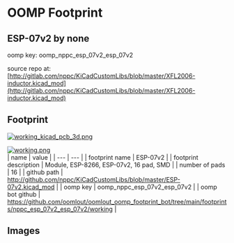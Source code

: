 # OOMP Footprint  
## ESP-07v2  by none  
  
oomp key: oomp_nppc_esp_07v2_esp_07v2  
  
source repo at: [http://gitlab.com/nppc/KiCadCustomLibs/blob/master/XFL2006-inductor.kicad_mod](http://gitlab.com/nppc/KiCadCustomLibs/blob/master/XFL2006-inductor.kicad_mod)  
## Footprint  
  
[![working_kicad_pcb_3d.png](working_kicad_pcb_3d_600.png)](working_kicad_pcb_3d.png)  
  
[![working.png](working_600.png)](working.png)  
| name | value | 
| --- | --- | 
| footprint name | ESP-07v2 | 
| footprint description | Module, ESP-8266, ESP-07v2, 16 pad, SMD | 
| number of pads | 16 | 
| github path | http://github.com/nppc/KiCadCustomLibs/blob/master/ESP-07v2.kicad_mod | 
| oomp key | oomp_nppc_esp_07v2_esp_07v2 | 
| oomp bot github | https://github.com/oomlout/oomlout_oomp_footprint_bot/tree/main/footprints/nppc_esp_07v2_esp_07v2/working | 
## Images  
